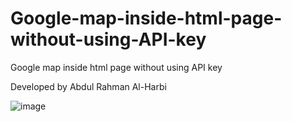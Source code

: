 # Google-map-inside-html-page-without-using-API-key
Google map inside html page without using API key

Developed by Abdul Rahman Al-Harbi

![image](https://github.com/Abutamim3/Google-map-inside-html-page-without-using-API-key/assets/133687927/2d53b888-781b-44c6-b506-cfb25f5ba6fa)
